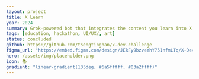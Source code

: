 ```yaml
---
layout: project
title: X Learn
year: 2024
summary: Grok-powered bot that integrates the content you learn into X posts. Honorable Mention at the X Developer Challenge.
tags: [education, hackathon, UI/UX/, art]
status: concluded
github: https://github.com/tsengtinghan/x-dev-challenge
figma_url: "https://embed.figma.com/design/JEkFy9bzveYhY75InfmLTq/X-Developer-Challenge---XLearn?node-id=0-1&embed-host=share"
hero: /assets/img/placeholder.png
icon: 📚
gradient: "linear-gradient(135deg, #6a5fffff, #03a2ffff)"
---
```


